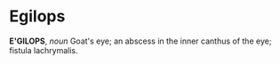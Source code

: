 # Egilops

**E'GILOPS**, _noun_ Goat's eye; an abscess in the inner canthus of the eye; fistula lachrymalis.